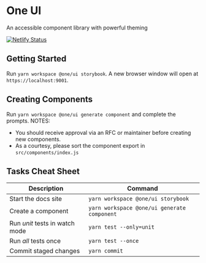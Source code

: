 # One UI

An accessible component library with powerful theming

[![Netlify Status](https://api.netlify.com/api/v1/badges/dd4de993-c2c6-4c73-9349-9741467740d4/deploy-status)](https://app.netlify.com/sites/one-dev/deploys)

## Getting Started

Run `yarn workspace @one/ui storybook`. A new browser window will open at `https://localhost:9001`.

## Creating Components

Run `yarn workspace @one/ui generate component` and complete the prompts.
NOTES:

- You should receive approval via an RFC or maintainer before creating new components.
- As a courtesy, please sort the component export in `src/components/index.js`

## Tasks Cheat Sheet

| Description                    | Command                                     |
| ------------------------------ | ------------------------------------------- |
| Start the docs site            | `yarn workspace @one/ui storybook`          |
| Create a component             | `yarn workspace @one/ui generate component` |
| Run _unit_ tests in watch mode | `yarn test --only=unit`                     |
| Run _all_ tests once           | `yarn test --once`                          |
| Commit staged changes          | `yarn commit`                               |
